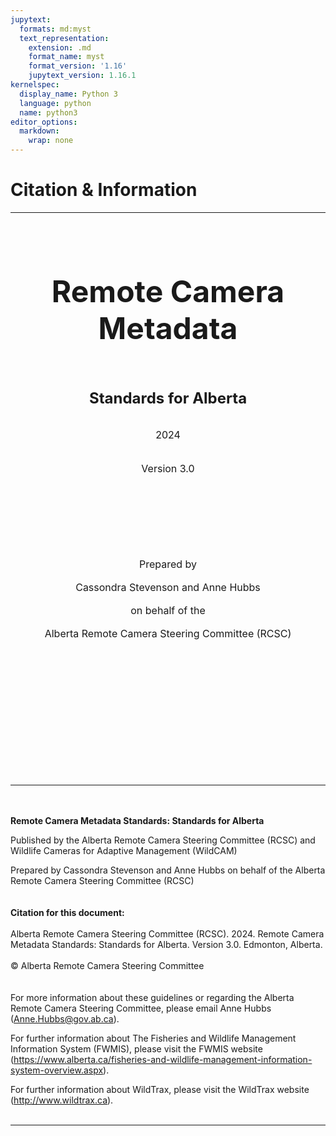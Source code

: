 ```yaml
---
jupytext:
  formats: md:myst
  text_representation:
    extension: .md
    format_name: myst
    format_version: '1.16'
    jupytext_version: 1.16.1
kernelspec:
  display_name: Python 3
  language: python
  name: python3
editor_options: 
  markdown: 
    wrap: none
---
```

# Citation & Information
***
<br/><br/>
<br/><br/>
<center>

<font size="7">**Remote Camera Metadata**</font>\
<br/><br/>
<br/><br/>
<font size="5"> **Standards for Alberta**</font>\
\
\
<font size="3">2024</font>\
\
\
<font size="3">Version 3.0</font>

\
\
\
\
\
\
\
<font size="3">Prepared by</font>\
\
<font size="3">Cassondra Stevenson and Anne Hubbs</font>\
\
<font size="3">on behalf of the</font>\
\
<font size="3">Alberta Remote Camera Steering Committee (RCSC)</center></font>\
\
\
\
\
\
\
\
\
\
<br/><br/>
***
<br/><br/>
**Remote Camera Metadata Standards: Standards for Alberta**

Published by the Alberta Remote Camera Steering Committee (RCSC) and Wildlife Cameras for Adaptive Management (WildCAM)

Prepared by Cassondra Stevenson and Anne Hubbs on behalf of the Alberta Remote Camera Steering Committee (RCSC)\
\
\
**Citation for this document:**\
\
Alberta Remote Camera Steering Committee (RCSC). 2024. Remote Camera Metadata Standards: Standards for Alberta. Version 3.0. Edmonton, Alberta.\
\
© Alberta Remote Camera Steering Committee\
\
\
For more information about these guidelines or regarding the Alberta Remote Camera Steering Committee, please email Anne Hubbs ([Anne.Hubbs@gov.ab.ca](mailto:Anne.Hubbs@gov.ab.ca)).

For further information about The Fisheries and Wildlife Management Information System (FWMIS), please visit the FWMIS website (<https://www.alberta.ca/fisheries-and-wildlife-management-information-system-overview.aspx>).

For further information about WildTrax, please visit the WildTrax website (http://www.wildtrax.ca).
<br/><br/>
***

</span>

